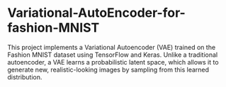 # Variational-AutoEncoder-for-fashion-MNIST
This project implements a Variational Autoencoder (VAE) trained on the Fashion MNIST dataset using TensorFlow and Keras. Unlike a traditional autoencoder, a VAE learns a probabilistic latent space, which allows it to generate new, realistic-looking images by sampling from this learned distribution.

